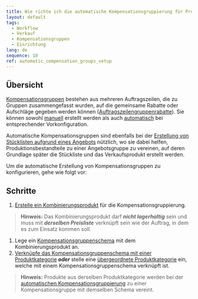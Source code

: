 ```yaml
---
title: Wie richte ich die automatische Kompensationsgruppierung für Produktkategorien ein?
layout: default
tags:
  - Workflow
  - Verkauf
  - Kompensationsgruppen
  - Einrichtung
lang: de
sequence: 10
ref: automatic_compensation_groups_setup
---
```


## Übersicht
[Kompensationsgruppen](Rabattformen_in_metasfresh) bestehen aus mehreren Auftragszeilen, die zu Gruppen zusammengefasst wurden, auf die gemeinsame Rabatte oder Aufschläge gegeben werden können ([Auftragszeilengruppenrabatte](Auftragszeilengruppenrabatt)). Sie können sowohl [manuell](Kompensationsgruppen_manuell_erstellen) erstellt werden als auch [automatisch](Kompensationsgruppen_automatisch_erstellen) bei entsprechender Vorkonfiguration.

Automatische Kompensationsgruppen sind ebenfalls bei der [Erstellung von Stücklisten aufgrund eines Angebots](Stueckliste_bei_Auftragsgenerierung) nützlich, wo sie dabei helfen, Produktionsbestandteile zu einer Angebotsgruppe zu vereinen, auf deren Grundlage später die Stückliste und das Verkaufsprodukt erstellt werden.

Um die automatische Erstellung von Kompensationsgruppen zu konfigurieren, gehe wie folgt vor:

## Schritte
1. [Erstelle ein Kombinierungsprodukt](Kombinierungsprodukt_Kompensationsgruppen) für die Kompensationsgruppierung.
 >**Hinweis:** Das Kombinierungsprodukt darf ***nicht lagerhaltig*** sein und muss mit ***derselben Preisliste*** verknüpft sein wie der Auftrag, in dem es zum Einsatz kommen soll.

1. Lege ein [Kompensationsgruppenschema](Kompensationsgruppenschema_anlegen) mit dem Kombinierungsprodukt an.
1. [Verknüpfe das Kompensationsgruppenschema mit einer Produktkategorie](Kompensationsgruppenschema_Produktkategorie) ***oder*** stelle eine [übergeordnete Produktkategorie](Uebergeordnete_Produktkategorie) ein, welche mit einem Kompensationsgruppenschema verknüpft ist.
 >**Hinweis:** Produkte aus derselben Produktkategorie werden bei der [automatischen Kompensationsgruppierung](Kompensationsgruppen_automatisch_erstellen) zu einer Kompensationsgruppe mit demselben Schema vereint.
